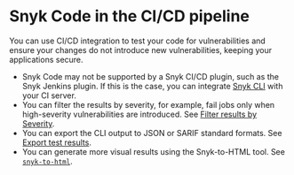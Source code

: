 # Snyk Code in the CI/CD pipeline

You can use CI/CD integration to test your code for vulnerabilities and ensure your changes do not introduce new vulnerabilities, keeping your applications secure.

* Snyk Code may not be supported by a Snyk CI/CD plugin, such as the Snyk Jenkins plugin. If this is the case, you can integrate [Snyk CLI](../../snyk-cli/scan-and-maintain-projects-using-the-cli/snyk-cli-for-snyk-code/) with your CI server.&#x20;
* You can filter the results by severity, for example, fail jobs only when high-severity vulnerabilities are introduced. See [Filter results by Severity](../../snyk-cli/scan-and-maintain-projects-using-the-cli/snyk-cli-for-snyk-code/view-snyk-code-cli-results.md#filter-results-by-severity-level).
* You can export the CLI output to JSON or SARIF standard formats. See  [Export test results](../../snyk-cli/scan-and-maintain-projects-using-the-cli/snyk-cli-for-snyk-code/view-snyk-code-cli-results.md#export-test-results).
* You can generate more visual results using the Snyk-to-HTML tool. See [`snyk-to-html`](../../snyk-cli/scan-and-maintain-projects-using-the-cli/cli-tools/snyk-to-html.md).
